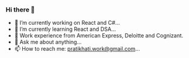 ### Hi there 👋


- 🔭 I’m currently working on React and C#...
- 🌱 I’m currently learning React and DSA...
- 🤔 Work experience from American Express, Deloitte and Cognizant.
- 💬 Ask me about anything...
- 📫 How to reach me: pratikhati.work@gmail.com...

